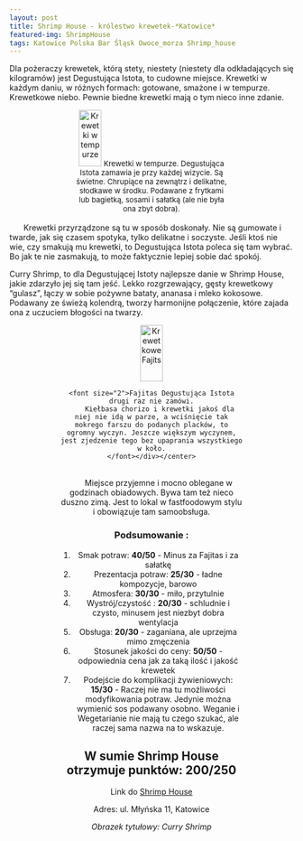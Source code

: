 ```yaml
---
layout: post
title: Shrimp House - królestwo krewetek-*Katowice*
featured-img: ShrimpHouse
tags: Katowice Polska Bar Śląsk Owoce_morza Shrimp_house
---
```



Dla pożeraczy krewetek, którą stety, niestety (niestety dla odkładających się kilogramów) jest Degustująca Istota, to cudowne miejsce.
Krewetki w każdym daniu, w różnych formach: gotowane, smażone i w tempurze. Krewetkowe niebo. Pewnie biedne krewetki mają o tym nieco inne zdanie.


<center><div style="width:55%"> <img src="{{site.url}}/assets/img/posts/tempura.jpg" alt="Krewetki w tempurze" height="100px" width="40px" />
    <font size="2">Krewetki w tempurze. Degustująca Istota zamawia je przy każdej wizycie. Są świetne. Chrupiące na zewnątrz i delikatne, słodkawe w środku. Podawane z frytkami lub bagietką, sosami i sałatką (ale nie była ona zbyt dobra).
    </font></div></center>
<br />&ensp;&ensp;&ensp;
Krewetki przyrządzone są tu w sposób doskonały. Nie są gumowate i twarde, jak się czasem spotyka, tylko delikatne i soczyste. Jeśli ktoś nie wie, czy smakują mu krewetki, to Degustująca Istota poleca się tam wybrać. Bo jak te nie zasmakują, to może faktycznie lepiej sobie dać spokój.


Curry Shrimp, to dla Degustującej Istoty najlepsze danie w Shrimp House, jakie zdarzyło jej się tam jeść. Lekko rozgrzewający, gęsty krewetkowy “gulasz”, łączy w sobie pożywne bataty, ananasa i mleko kokosowe. Podawany ze świeżą kolendrą, tworzy harmonijne połączenie, które zajada ona z uczuciem błogości na twarzy.

<center><div style="width:65%"> <img src="{{site.url}}/assets/img/posts/Fajitas.jpg" alt="Krewetkowe Fajits" height="100px" width="40px" />

    <font size="2">Fajitas Degustująca Istota drugi raz nie zamówi.
        Kiełbasa chorizo i krewetki jakoś dla niej nie idą w parze, a wciśnięcie tak mokrego farszu do podanych placków, to ogromny wyczyn. Jeszcze większym wyczynem, jest zjedzenie tego bez upaprania wszystkiego w koło.
    </font></div></center>
<br />&ensp;&ensp;&ensp;
Miejsce przyjemne i mocno oblegane w godzinach obiadowych. Bywa tam też nieco duszno zimą. Jest to lokal w fastfoodowym stylu i obowiązuje tam samoobsługa.

### Podsumowanie :

1. Smak potraw: **40/50** - Minus za Fajitas i za sałatkę
2. Prezentacja potraw: **25/30** - ładne kompozycje, barowo
3. Atmosfera: **30/30** - miło, przytulnie
4. Wystrój/czystość : **20/30** - schludnie i czysto, minusem jest niezbyt dobra wentylacja
5. Obsługa: **20/30** - zaganiana, ale uprzejma mimo zmęczenia
6. Stosunek jakości do ceny: **50/50** - odpowiednia cena jak za taką ilość i jakość krewetek
7. Podejście do komplikacji żywieniowych: **15/30** - Raczej nie ma tu możliwości modyfikowania potraw. Jedynie można wymienić sos podawany osobno.
   Weganie i Wegetarianie nie mają tu czego szukać, ale raczej sama nazwa na to wskazuje.

## W sumie Shrimp House otrzymuje punktów: **200/250**
Link do [Shrimp House]

Adres:
ul. Młyńska 11, Katowice

_Obrazek tytułowy: Curry Shrimp_

[Shrimp House]: https://shrimp-house.pl/